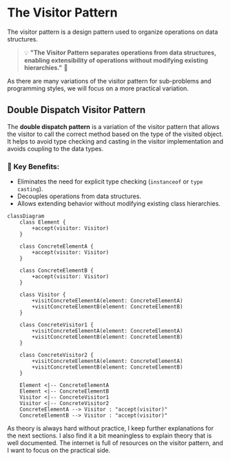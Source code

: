 # The Visitor Pattern

The visitor pattern is a design pattern used to organize operations on data structures.

> 💡 **"The Visitor Pattern separates operations from data structures, enabling extensibility of operations without modifying existing hierarchies."** 🚀

As there are many variations of the visitor pattern for sub-problems and programming styles, we will focus on a more practical variation.

## Double Dispatch Visitor Pattern

The **double dispatch pattern** is a variation of the visitor pattern that allows the visitor to call the correct method based on the type of the visited object.  
It helps to avoid type checking and casting in the visitor implementation and avoids coupling to the data types.

### 📌 Key Benefits:
- Eliminates the need for explicit type checking (`instanceof` or `type casting`).
- Decouples operations from data structures.
- Allows extending behavior without modifying existing class hierarchies.

```mermaid
classDiagram
    class Element {
        +accept(visitor: Visitor)
    }

    class ConcreteElementA {
        +accept(visitor: Visitor)
    }

    class ConcreteElementB {
        +accept(visitor: Visitor)
    }

    class Visitor {
        +visitConcreteElementA(element: ConcreteElementA)
        +visitConcreteElementB(element: ConcreteElementB)
    }

    class ConcreteVisitor1 {
        +visitConcreteElementA(element: ConcreteElementA)
        +visitConcreteElementB(element: ConcreteElementB)
    }

    class ConcreteVisitor2 {
        +visitConcreteElementA(element: ConcreteElementA)
        +visitConcreteElementB(element: ConcreteElementB)
    }

    Element <|-- ConcreteElementA
    Element <|-- ConcreteElementB
    Visitor <|-- ConcreteVisitor1
    Visitor <|-- ConcreteVisitor2
    ConcreteElementA --> Visitor : "accept(visitor)"
    ConcreteElementB --> Visitor : "accept(visitor)"
```

As theory is always hard without practice, I keep further explanations for the next sections. 
I also find it a bit meaningless to explain theory that is well documented. The internet is full of resources on the visitor pattern, and I want to focus on the practical side.
